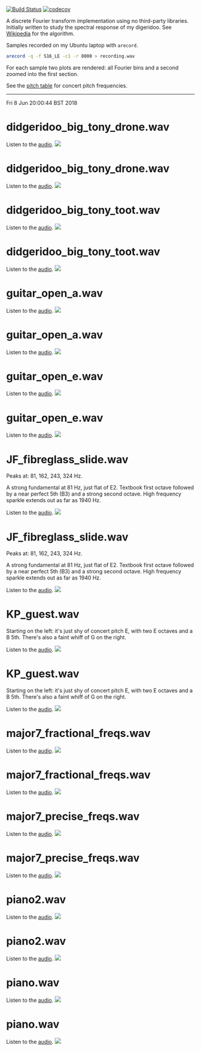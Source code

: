 [![Build Status](https://travis-ci.org/deanturpin/spectrum_analyser_gnuplot.svg?branch=master)](https://travis-ci.org/deanturpin/spectrum_analyser_gnuplot)
[![codecov](https://codecov.io/gh/deanturpin/spectrum_analyser_gnuplot/branch/master/graph/badge.svg)](https://codecov.io/gh/deanturpin/spectrum_analyser_gnuplot)

A discrete Fourier transform implementation using no third-party libraries.
Initially written to study the spectral response of my digeridoo. See
[Wikipedia](https://en.wikipedia.org/wiki/Discrete_Fourier_transform) for the
algorithm.

Samples recorded on my Ubuntu laptop with ```arecord```.
```bash
arecord -q -f S16_LE -c1 -r 8000 > recording.wav
```

For each sample two plots are rendered: all Fourier bins and a second zoomed
into the first section.

See the [pitch table](pitch.md) for concert pitch frequencies.

---

Fri  8 Jun 20:00:44 BST 2018

# didgeridoo_big_tony_drone.wav

Listen to the [audio](wav/didgeridoo_big_tony_drone.wav).
[![](didgeridoo_big_tony_drone_full.svg)](didgeridoo_big_tony_drone_full.svg)

# didgeridoo_big_tony_drone.wav

Listen to the [audio](wav/didgeridoo_big_tony_drone.wav).
[![](didgeridoo_big_tony_drone_zoom.svg)](didgeridoo_big_tony_drone_zoom.svg)

# didgeridoo_big_tony_toot.wav

Listen to the [audio](wav/didgeridoo_big_tony_toot.wav).
[![](didgeridoo_big_tony_toot_full.svg)](didgeridoo_big_tony_toot_full.svg)

# didgeridoo_big_tony_toot.wav

Listen to the [audio](wav/didgeridoo_big_tony_toot.wav).
[![](didgeridoo_big_tony_toot_zoom.svg)](didgeridoo_big_tony_toot_zoom.svg)

# guitar_open_a.wav

Listen to the [audio](wav/guitar_open_a.wav).
[![](guitar_open_a_full.svg)](guitar_open_a_full.svg)

# guitar_open_a.wav

Listen to the [audio](wav/guitar_open_a.wav).
[![](guitar_open_a_zoom.svg)](guitar_open_a_zoom.svg)

# guitar_open_e.wav

Listen to the [audio](wav/guitar_open_e.wav).
[![](guitar_open_e_full.svg)](guitar_open_e_full.svg)

# guitar_open_e.wav

Listen to the [audio](wav/guitar_open_e.wav).
[![](guitar_open_e_zoom.svg)](guitar_open_e_zoom.svg)

# JF_fibreglass_slide.wav
Peaks at: 81, 162, 243, 324 Hz.

A strong fundamental at 81 Hz, just flat of E2. Textbook first octave followed
by a near perfect 5th (B3) and a strong second octave. High frequency sparkle
extends out as far as 1940 Hz.

Listen to the [audio](wav/JF_fibreglass_slide.wav).
[![](JF_fibreglass_slide_full.svg)](JF_fibreglass_slide_full.svg)

# JF_fibreglass_slide.wav
Peaks at: 81, 162, 243, 324 Hz.

A strong fundamental at 81 Hz, just flat of E2. Textbook first octave followed
by a near perfect 5th (B3) and a strong second octave. High frequency sparkle
extends out as far as 1940 Hz.

Listen to the [audio](wav/JF_fibreglass_slide.wav).
[![](JF_fibreglass_slide_zoom.svg)](JF_fibreglass_slide_zoom.svg)

# KP_guest.wav
Starting on the left: it's just shy of concert pitch E, with two E octaves and a
B 5th. There's also a faint whiff of G on the right.

Listen to the [audio](wav/KP_guest.wav).
[![](KP_guest_full.svg)](KP_guest_full.svg)

# KP_guest.wav
Starting on the left: it's just shy of concert pitch E, with two E octaves and a
B 5th. There's also a faint whiff of G on the right.

Listen to the [audio](wav/KP_guest.wav).
[![](KP_guest_zoom.svg)](KP_guest_zoom.svg)

# major7_fractional_freqs.wav

Listen to the [audio](wav/major7_fractional_freqs.wav).
[![](major7_fractional_freqs_full.svg)](major7_fractional_freqs_full.svg)

# major7_fractional_freqs.wav

Listen to the [audio](wav/major7_fractional_freqs.wav).
[![](major7_fractional_freqs_zoom.svg)](major7_fractional_freqs_zoom.svg)

# major7_precise_freqs.wav

Listen to the [audio](wav/major7_precise_freqs.wav).
[![](major7_precise_freqs_full.svg)](major7_precise_freqs_full.svg)

# major7_precise_freqs.wav

Listen to the [audio](wav/major7_precise_freqs.wav).
[![](major7_precise_freqs_zoom.svg)](major7_precise_freqs_zoom.svg)

# piano2.wav

Listen to the [audio](wav/piano2.wav).
[![](piano2_full.svg)](piano2_full.svg)

# piano2.wav

Listen to the [audio](wav/piano2.wav).
[![](piano2_zoom.svg)](piano2_zoom.svg)

# piano.wav

Listen to the [audio](wav/piano.wav).
[![](piano_full.svg)](piano_full.svg)

# piano.wav

Listen to the [audio](wav/piano.wav).
[![](piano_zoom.svg)](piano_zoom.svg)

